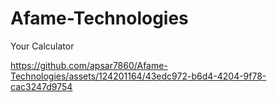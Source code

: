 # Afame-Technologies
Your Calculator

https://github.com/apsar7860/Afame-Technologies/assets/124201164/43edc972-b6d4-4204-9f78-cac3247d9754

